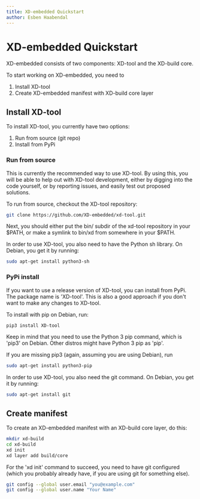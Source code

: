 ```yaml
---
title: XD-embedded Quickstart
author: Esben Haabendal
---
```


# XD-embedded Quickstart

XD-embedded consists of two components: XD-tool and the XD-build core.

To start working on XD-embedded, you need to

1. Install XD-tool
2. Create XD-embedded manifest with XD-build core layer

## Install XD-tool

To install XD-tool, you currently have two options:

1. Run from source (git repo)
2. Install from PyPi

### Run from source

This is currently the recommended way to use XD-tool.  By using this, you will
be able to help out with XD-tool development, either by digging into the code
yourself, or by reporting issues, and easily test out proposed solutions.

To run from source, checkout the XD-tool repository:

```sh
git clone https://github.com/XD-embedded/xd-tool.git
```

Next, you should either put the bin/ subdir of the xd-tool repository in your
$PATH, or make a symlink to bin/xd from somewhere in your $PATH.

In order to use XD-tool, you also need to have the Python sh library.  On
Debian, you get it by running:

```sh
sudo apt-get install python3-sh
```

### PyPi install

If you want to use a release version of XD-tool, you can install from PyPi.
The package name is 'XD-tool'.  This is also a good approach if you don't want
to make any changes to XD-tool.

To install with pip on Debian, run:

```sh
pip3 install XD-tool
```

Keep in mind that you need to use the Python 3 pip command, which is 'pip3' on
Debian.  Other distros might have Python 3 pip as 'pip'.

If you are missing pip3 (again, assuming you are using Debian), run

```sh
sudo apt-get install python3-pip
```

In order to use XD-tool, you also need the git command.  On Debian, you get it
by running:

```sh
sudo apt-get install git
```

## Create manifest

To create an XD-embedded manifest with an XD-build core layer, do this:

```sh
mkdir xd-build
cd xd-build
xd init
xd layer add build/core
```

For the 'xd init' command to succeed, you need to have git configured (which you probably already have, if you are using git for something else).

```sh
git config --global user.email "you@example.com"
git config --global user.name "Your Name"
```
